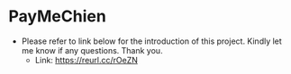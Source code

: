 # PayMeChien
- Please refer to link below for the introduction of this project. Kindly let me know if any questions.
  Thank you.
  - Link: https://reurl.cc/rOeZN
